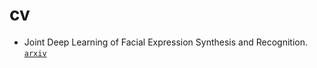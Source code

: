 # cv

- Joint Deep Learning of Facial Expression Synthesis and Recognition. [`arxiv`](https://arxiv.org/pdf/2002.02194.pdf)